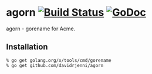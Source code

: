 # agorn [![Build Status](https://travis-ci.org/davidrjenni/agorn.svg?branch=master)](https://travis-ci.org/davidrjenni/agorn) [![GoDoc](https://godoc.org/github.com/davidrjenni/agorn?status.svg)](https://godoc.org/github.com/davidrjenni/agorn)

agorn - gorename for Acme.

## Installation

```
% go get golang.org/x/tools/cmd/gorename
% go get github.com/davidrjenni/agorn

```
